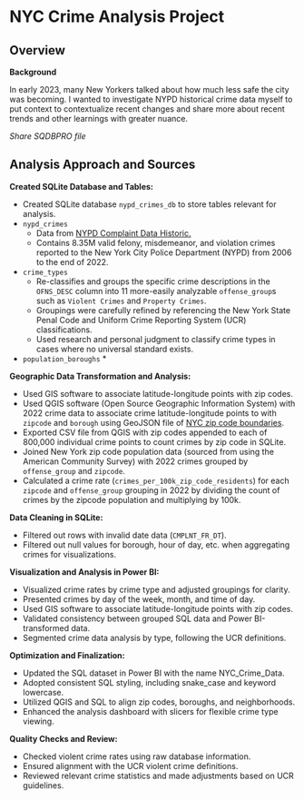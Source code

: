 # NYC Crime Analysis Project

## Overview

**Background**

In early 2023, many New Yorkers talked about how much less safe the city was becoming. I wanted to investigate NYPD historical crime data myself to put context to contextualize recent changes and share more about recent trends and other learnings with greater nuance.

_Share SQDBPRO file_

## Analysis Approach and Sources

**Created SQLite Database and Tables:**

* Created SQLite database `nypd_crimes_db` to store tables relevant for analysis.
* `nypd_crimes`
  * Data from [NYPD Complaint Data Historic.](https://data.cityofnewyork.us/Public-Safety/NYPD-Complaint-Data-Historic/qgea-i56i)
  * Contains 8.35M valid felony, misdemeanor, and violation crimes reported to the New York City Police Department (NYPD) from 2006 to the end of 2022.
* `crime_types`
  * Re-classifies and groups the specific crime descriptions in the `OFNS_DESC` column into 11 more-easily analyzable `offense_group`s such as `Violent Crimes` and `Property Crimes`.
  * Groupings were carefully refined by referencing the New York State Penal Code and Uniform Crime Reporting System (UCR) classifications.
  * Used research and personal judgment to classify crime types in cases where no universal standard exists.
* `population_boroughs`
  *  

**Geographic Data Transformation and Analysis:**

* Used GIS software to associate latitude-longitude points with zip codes.
* Used QGIS software (Open Source Geographic Information System) with 2022 crime data to associate crime latitude-longitude points to with `zipcode` and `borough` using GeoJSON file of [NYC zip code boundaries](https://data.cityofnewyork.us/Business/Zip-Code-Boundaries/i8iw-xf4u).
* Exported CSV file from QGIS with zip codes appended to each of 800,000 individual crime points to count crimes by zip code in SQLite.
* Joined New York zip code population data (sourced from using the American Community Survey) with 2022 crimes grouped by `offense_group` and `zipcode`.
* Calculated a crime rate (`crimes_per_100k_zip_code_residents`) for each `zipcode` and `offense_group` grouping in 2022 by dividing the count of crimes by the zipcode population and multiplying by 100k.

**Data Cleaning in SQLite:**

* Filtered out rows with invalid date data (`CMPLNT_FR_DT`).
* Filtered out null values for borough, hour of day, etc. when aggregating crimes for visualizations.

**Visualization and Analysis in Power BI:**

* Visualized crime rates by crime type and adjusted groupings for clarity.
* Presented crimes by day of the week, month, and time of day.
* Used GIS software to associate latitude-longitude points with zip codes.
* Validated consistency between grouped SQL data and Power BI-transformed data.
* Segmented crime data analysis by type, following the UCR definitions.

**Optimization and Finalization:**

* Updated the SQL dataset in Power BI with the name NYC_Crime_Data.
* Adopted consistent SQL styling, including snake_case and keyword lowercase.
* Utilized QGIS and SQL to align zip codes, boroughs, and neighborhoods.
* Enhanced the analysis dashboard with slicers for flexible crime type viewing.

**Quality Checks and Review:**

* Checked violent crime rates using raw database information.
* Ensured alignment with the UCR violent crime definitions.
* Reviewed relevant crime statistics and made adjustments based on UCR guidelines.

